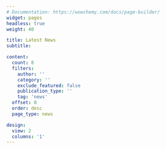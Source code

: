 ```yaml
---
# Documentation: https://wowchemy.com/docs/page-builder/
widget: pages
headless: true
weight: 40

title: Latest News
subtitle:

content:
  count: 8
  filters:
    author: ''
    category: ''
    exclude_featured: false
    publication_type: ''
    tag: 'news'
  offset: 0
  order: desc
  page_type: news

design:
  view: 2
  columns: '1'
---
```

